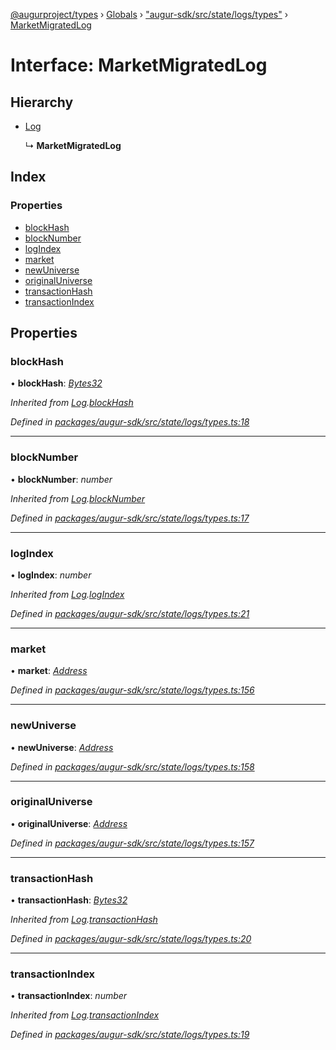 [@augurproject/types](../README.md) › [Globals](../globals.md) › ["augur-sdk/src/state/logs/types"](../modules/_augur_sdk_src_state_logs_types_.md) › [MarketMigratedLog](_augur_sdk_src_state_logs_types_.marketmigratedlog.md)

# Interface: MarketMigratedLog

## Hierarchy

* [Log](_augur_sdk_src_state_logs_types_.log.md)

  ↳ **MarketMigratedLog**

## Index

### Properties

* [blockHash](_augur_sdk_src_state_logs_types_.marketmigratedlog.md#blockhash)
* [blockNumber](_augur_sdk_src_state_logs_types_.marketmigratedlog.md#blocknumber)
* [logIndex](_augur_sdk_src_state_logs_types_.marketmigratedlog.md#logindex)
* [market](_augur_sdk_src_state_logs_types_.marketmigratedlog.md#market)
* [newUniverse](_augur_sdk_src_state_logs_types_.marketmigratedlog.md#newuniverse)
* [originalUniverse](_augur_sdk_src_state_logs_types_.marketmigratedlog.md#originaluniverse)
* [transactionHash](_augur_sdk_src_state_logs_types_.marketmigratedlog.md#transactionhash)
* [transactionIndex](_augur_sdk_src_state_logs_types_.marketmigratedlog.md#transactionindex)

## Properties

###  blockHash

• **blockHash**: *[Bytes32](../modules/_augur_sdk_src_state_logs_types_.md#bytes32)*

*Inherited from [Log](_augur_sdk_src_state_logs_types_.log.md).[blockHash](_augur_sdk_src_state_logs_types_.log.md#blockhash)*

*Defined in [packages/augur-sdk/src/state/logs/types.ts:18](https://github.com/AugurProject/augur/blob/69c4be52bf/packages/augur-sdk/src/state/logs/types.ts#L18)*

___

###  blockNumber

• **blockNumber**: *number*

*Inherited from [Log](_augur_sdk_src_state_logs_types_.log.md).[blockNumber](_augur_sdk_src_state_logs_types_.log.md#blocknumber)*

*Defined in [packages/augur-sdk/src/state/logs/types.ts:17](https://github.com/AugurProject/augur/blob/69c4be52bf/packages/augur-sdk/src/state/logs/types.ts#L17)*

___

###  logIndex

• **logIndex**: *number*

*Inherited from [Log](_augur_sdk_src_state_logs_types_.log.md).[logIndex](_augur_sdk_src_state_logs_types_.log.md#logindex)*

*Defined in [packages/augur-sdk/src/state/logs/types.ts:21](https://github.com/AugurProject/augur/blob/69c4be52bf/packages/augur-sdk/src/state/logs/types.ts#L21)*

___

###  market

• **market**: *[Address](../modules/_augur_sdk_src_state_logs_types_.md#address)*

*Defined in [packages/augur-sdk/src/state/logs/types.ts:156](https://github.com/AugurProject/augur/blob/69c4be52bf/packages/augur-sdk/src/state/logs/types.ts#L156)*

___

###  newUniverse

• **newUniverse**: *[Address](../modules/_augur_sdk_src_state_logs_types_.md#address)*

*Defined in [packages/augur-sdk/src/state/logs/types.ts:158](https://github.com/AugurProject/augur/blob/69c4be52bf/packages/augur-sdk/src/state/logs/types.ts#L158)*

___

###  originalUniverse

• **originalUniverse**: *[Address](../modules/_augur_sdk_src_state_logs_types_.md#address)*

*Defined in [packages/augur-sdk/src/state/logs/types.ts:157](https://github.com/AugurProject/augur/blob/69c4be52bf/packages/augur-sdk/src/state/logs/types.ts#L157)*

___

###  transactionHash

• **transactionHash**: *[Bytes32](../modules/_augur_sdk_src_state_logs_types_.md#bytes32)*

*Inherited from [Log](_augur_sdk_src_state_logs_types_.log.md).[transactionHash](_augur_sdk_src_state_logs_types_.log.md#transactionhash)*

*Defined in [packages/augur-sdk/src/state/logs/types.ts:20](https://github.com/AugurProject/augur/blob/69c4be52bf/packages/augur-sdk/src/state/logs/types.ts#L20)*

___

###  transactionIndex

• **transactionIndex**: *number*

*Inherited from [Log](_augur_sdk_src_state_logs_types_.log.md).[transactionIndex](_augur_sdk_src_state_logs_types_.log.md#transactionindex)*

*Defined in [packages/augur-sdk/src/state/logs/types.ts:19](https://github.com/AugurProject/augur/blob/69c4be52bf/packages/augur-sdk/src/state/logs/types.ts#L19)*
